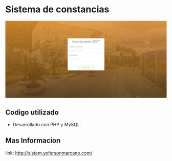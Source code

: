# Sistema de constancias


![alt text](portada_sistema_de_constancia_ym.jpg)

## Codigo utilizado

 - Desarrollado con PHP y MySQL.


## Mas Informacion

 link: http://sistem.yefersonmarcano.com/
